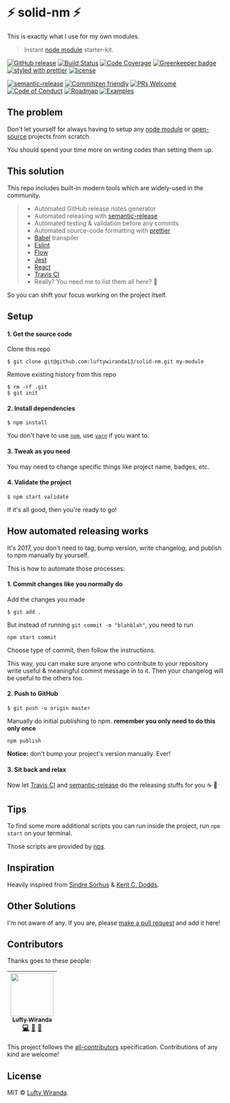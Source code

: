 # ⚡️ solid-nm ⚡️
This is exactly what I use for my own modules.

> Instant [node module][npm-link] starter-kit.

[![GitHub release][release-badge]][release-link]
[![Build Status][build-badge]][build-link]
[![Code Coverage][coverage-badge]][coverage-link]
[![Greenkeeper badge][greenkeeper-badge]][greenkeeper-link]
[![styled with prettier][prettier-badge]][prettier-link]
[![license][license-badge]][license-link]

[![semantic-release][semantic-badge]][semantic-link]
[![Commitizen friendly][commitizen-badge]][commitizen-link]
[![PRs Welcome][prs-badge]][prs-link]
[![Code of Conduct][coc-badge]][coc-link]
[![Roadmap][roadmap-badge]][roadmap-link]
[![Examples][examples-badge]][examples-link]

## The problem
Don't let yourself for always having to setup any [node module][npm-link] or [open-source][open-source-link] projects from scratch.

You should spend your time more on writing codes than setting them up.


## This solution
This repo includes built-in modern tools which are widely-used in the community.
> * Automated GitHub release notes generator
> * Automated releasing with [semantic-release][semantic-link]
> * Automated testing & validation before any commits
> * Automated source-code formatting with [prettier][prettier-link]
> * [Babel][babel-link] transpiler
> * [Eslint][eslint-link]
> * [Flow][flow-link]
> * [Jest][jest-link]
> * [React][react-link]
> * [Travis CI][travis-link]
> * Really? You need me to list them all here? 🐰

So you can shift your focus working on the project itself.


## Setup
#### 1. Get the source code
Clone this repo
```
$ git clone git@github.com:luftywiranda13/solid-nm.git my-module
```

Remove existing history from this repo
```
$ rm -rf .git
$ git init
```

#### 2. Install dependencies
```
$ npm install
```
You don't have to use [`npm`][npm-link], use [`yarn`][yarn-link] if you want to.

#### 3. Tweak as you need
You may need to change specific things like project name, badges, etc.

#### 4. Validate the project
```
$ npm start validate
```
If it's all good, then you're ready to go!


## How automated releasing works
It's 2017, you don't need to tag, bump version, write changelog, and publish to npm manually by yourself.

This is how to automate those processes:

#### 1. Commit changes like you normally do
Add the changes you made
```
$ git add .
```

But instead of running ```git commit -m "blahblah"```, you need to run
```
npm start commit
```

Choose type of commit, then follow the instructions.

This way, you can make sure anyone who contribute to your repository write useful & meaningful commit message in to it. Then your changelog will be useful to the others too.

#### 2. Push to GitHub
```
$ git push -u origin master
```

Manually do initial publishing to npm. **remember you only need to do this only once**
```
npm publish
```

**Notice:** don't bump your project's version manually. Ever!

#### 3. Sit back and relax
Now let [Travis CI][travis-link] and [semantic-release][semantic-link] do the releasing stuffs for you ☕ 💅


## Tips
To find some more additional scripts you can run inside the project, run ```npm start``` on your terminal.

Those scripts are provided by [nps][nps-link].


## Inspiration
Heavily inspired from [Sindre Sorhus][sindresorhus-link] & [Kent C. Dodds][kentcdodds-link].


## Other Solutions
I'm not aware of any. If you are, please [make a pull request][prs-link] and add it
here!

## Contributors
Thanks goes to these people:

<!-- ALL-CONTRIBUTORS-LIST:START - Do not remove or modify this section -->
| [<img src="https://avatars2.githubusercontent.com/u/22868432?v=3" width="100px;"/><br /><sub>Lufty Wiranda</sub>](https://www.instagram.com/luftywiranda13)<br />[💻](https://github.com/luftywiranda13/solid-nm/commits?author=luftywiranda13 "Code") [📖](https://github.com/luftywiranda13/solid-nm/commits?author=luftywiranda13 "Documentation") [🔌](#plugin-luftywiranda13 "Plugin/utility libraries") |
| :---: |
<!-- ALL-CONTRIBUTORS-LIST:END -->

This project follows the [all-contributors][all-contributors-link] specification.
Contributions of any kind are welcome!

## License
MIT &copy; [Lufty Wiranda](https://www.instagram.com/luftywiranda13).


[all-contributors-link]: https://github.com/kentcdodds/all-contributors
[babel-link]: https://babeljs.io
[build-badge]: https://img.shields.io/travis/luftywiranda13/solid-nm.svg
[build-link]: https://travis-ci.org/luftywiranda13/solid-nm
[coc-badge]: https://img.shields.io/badge/code%20of-conduct-ff69b4.svg
[coc-link]: https://github.com/luftywiranda13/solid-nm/blob/master/other/CODE_OF_CONDUCT.md
[commitizen-badge]: https://img.shields.io/badge/commitizen-friendly-brightgreen.svg
[commitizen-link]: http://commitizen.github.io/cz-cli
[coverage-badge]: https://img.shields.io/codecov/c/github/luftywiranda13/solid-nm.svg
[coverage-link]: https://codecov.io/github/luftywiranda13/solid-nm
[eslint-link]: http://eslint.org/
[examples-badge]: https://img.shields.io/badge/%F0%9F%92%A1-examples-8C8E93.svg
[examples-link]: https://github.com/luftywiranda13/solid-nm/blob/master/other/EXAMPLES.md
[flow-link]: https://flow.org/
[greenkeeper-badge]: https://badges.greenkeeper.io/luftywiranda13/solid-nm.svg
[greenkeeper-link]: https://greenkeeper.io
[jest-link]: https://facebook.github.io/jest
[kentcdodds-link]: https://github.com/kentcdodds
[license-badge]: https://img.shields.io/github/license/luftywiranda13/eslint-config-reasonable.svg
[license-link]: https://github.com/luftywiranda13/eslint-config-reasonable/blob/master/LICENSE
[npm-link]: https://www.npmjs.com/
[nps-link]: https://github.com/kentcdodds/nps
[open-source-link]: https://en.wikipedia.org/wiki/Open-source_software
[prettier-badge]: https://img.shields.io/badge/styled_with-prettier-ff69b4.svg
[prettier-link]: https://github.com/prettier/prettier
[prs-badge]: https://img.shields.io/badge/PRs-welcome-brightgreen.svg
[prs-link]: http://makeapullrequest.com
[react-link]: https://github.com/facebook/react
[release-badge]: https://img.shields.io/github/release/luftywiranda13/solid-nm.svg
[release-link]: https://github.com/luftywiranda13/solid-nm/releases/latest
[roadmap-badge]: https://img.shields.io/badge/%F0%9F%93%94-roadmap-CD9523.svg
[roadmap-link]: https://github.com/luftywiranda13/solid-nm/blob/master/other/ROADMAP.md
[semantic-badge]: https://img.shields.io/badge/%20%20%F0%9F%93%A6%F0%9F%9A%80-semantic--release-e10079.svg
[semantic-link]: https://github.com/semantic-release/semantic-release
[sindresorhus-link]: https://github.com/sindresorhus
[travis-link]: https://travis-ci.org
[yarn-link]: https://yarnpkg.com
